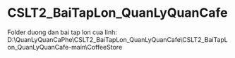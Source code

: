 # CSLT2_BaiTapLon_QuanLyQuanCafe

Folder duong dan bai tap lon cua linh: D:\QuanLyQuanCaPhe\CSLT2_BaiTapLon_QuanLyQuanCafe\CSLT2_BaiTapLon_QuanLyQuanCafe-main\CoffeeStore
